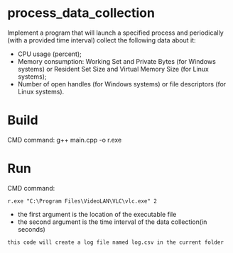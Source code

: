 # process_data_collection
Implement a program that will launch a specified process and periodically (with a provided time interval) collect the following data about it:
- CPU usage (percent);
-	Memory consumption: Working Set and Private Bytes (for Windows systems) or Resident Set Size and Virtual Memory Size (for Linux systems);
-	Number of open handles (for Windows systems) or file descriptors (for Linux systems).
# Build
CMD command:
g++ main.cpp -o r.exe
# Run
CMD command:
```
r.exe "C:\Program Files\VideoLAN\VLC\vlc.exe" 2
```

- the first argument is the location of the executable file
- the second argument is the time interval of the data collection(in seconds)


```
this code will create a log file named log.csv in the current folder
```
